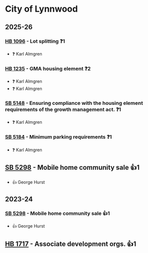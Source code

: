 # City of Lynnwood
## 2025-26

### [HB 1096](/bill/2025-26/hb/1096/) - Lot splitting   ❓1
* ❓ Karl Almgren

### [HB 1235](/bill/2025-26/hb/1235/) - GMA housing element   ❓2
* ❓ Karl Almgren
* ❓ Karl Almgren

### [SB 5148](/bill/2025-26/sb/5148/) - Ensuring compliance with the housing element requirements of the growth management act.   ❓1
* ❓ Karl Almgren

### [SB 5184](/bill/2025-26/sb/5184/) - Minimum parking requirements   ❓1
* ❓ Karl Almgren

## [SB 5298](/bill/2025-26/sb/5298/) - Mobile home community sale 👍1  
* 👍 George Hurst

## 2023-24

### [SB 5298](/bill/2023-24/sb/5298/) - Mobile home community sale 👍1  
* 👍 George Hurst

## [HB 1717](/bill/2023-24/hb/1717/) - Associate development orgs. 👍1  
